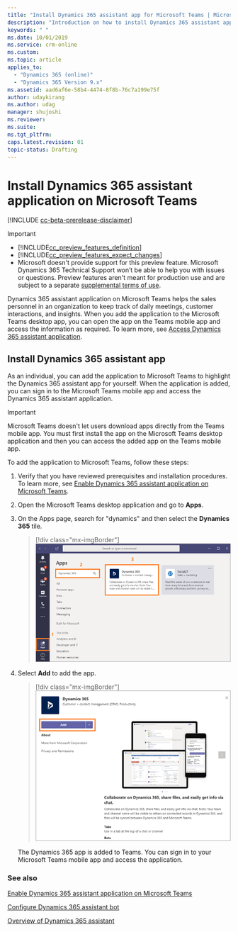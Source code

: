 ```yaml
---
title: "Install Dynamics 365 assistant app for Microsoft Teams | MicrosoftDocs"
description: "Introduction on how to install Dynamics 365 assistant app for Microsoft Teams"
keywords: " "
ms.date: 10/01/2019
ms.service: crm-online
ms.custom: 
ms.topic: article
applies_to:
  - "Dynamics 365 (online)"
  - "Dynamics 365 Version 9.x"
ms.assetid: aad6af6e-58b4-4474-8f8b-76c7a199e75f
author: udaykirang
ms.author: udag
manager: shujoshi
ms.reviewer: 
ms.suite: 
ms.tgt_pltfrm: 
caps.latest.revision: 01
topic-status: Drafting
---
```


# Install Dynamics 365 assistant application on Microsoft Teams

[!INCLUDE [cc-beta-prerelease-disclaimer](../includes/cc-beta-prerelease-disclaimer.md)]

> [!IMPORTANT]
> - [!INCLUDE[cc_preview_features_definition](../includes/cc-preview-features-definition.md)]  
> - [!INCLUDE[cc_preview_features_expect_changes](../includes/cc-preview-features-expect-changes.md)]
> - Microsoft doesn't provide support for this preview feature. Microsoft Dynamics 365 Technical Support won’t be able to help you with issues or questions. Preview features aren't meant for production use and are subject to a separate [supplemental terms of use](https://go.microsoft.com/fwlink/p/?linkid=870960).

Dynamics 365 assistant application on Microsoft Teams helps the sales personnel in an organization to keep track of daily meetings, customer interactions, and insights. When you add the application to the Microsoft Teams desktop app, you can open the app on the Teams mobile app and access the information as required. To learn more, see [Access Dynamics 365 assistant application](access-assistant-application-teams.md). 

## Install Dynamics 365 assistant app

As an individual, you can add the application to Microsoft Teams to highlight the Dynamics 365 assistant app for yourself. When the application is added, you can sign in to the Microsoft Teams mobile app and access the Dynamics 365 assistant application.

> [!IMPORTANT]
> Microsoft Teams doesn't let users download apps directly from the Teams mobile app. You must first install the app on the Microsoft Teams desktop application and then you can access the added app on the Teams mobile app.

To add the application to Microsoft Teams, follow these steps:

1. Verify that you have reviewed prerequisites and installation procedures. To learn more, see [Enable Dynamics 365 assistant application on Microsoft Teams](intro-admin-guide-sales-insights.md#enable-dynamics-365-assistant-application-on-microsoft-teams).

2. Open the Microsoft Teams desktop application and go to **Apps**.

3. On the Apps page, search for "dynamics" and then select the **Dynamics 365** tile.

    > [!div class="mx-imgBorder"]
    > ![Select Dynamics 365 app in Teams](media/si-admin-teams-dynamics-365-tile.png "Select Dynamics 365 app in Teams")

4. Select **Add** to add the app.

    > [!div class="mx-imgBorder"]
    > ![Add Dynamics 365 app in Teams](media/si-admin-teams-add-dynamics-365-app.png "Add Dynamics 365 app in Teams")

    The Dynamics 365 app is added to Teams. You can sign in to your Microsoft Teams mobile app and access the application.

### See also

[Enable Dynamics 365 assistant application on Microsoft Teams](intro-admin-guide-sales-insights.md#enable-dynamics-365-assistant-application-on-microsoft-teams)

[Configure Dynamics 365 assistant bot](configure-dynamics-365-bot.md)

[Overview of Dynamics 365 assistant](overview-dynamics-365-assistant-app-teams.md)
